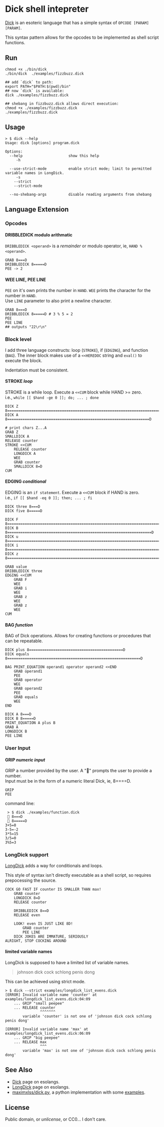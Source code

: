 # Dick shell intepreter

[Dick](https://esolangs.org/wiki/Dick) is an esoteric language that has a simple syntax of `OPCODE [PARAM] [PARAM]`.

This syntax pattern allows for the opcodes to be implemented as shell script functions.

## Run

```shell
chmod +x ./bin/dick 
./bin/dick  ./examples/fizzbuzz.dick

## add `dick` to path:
export PATH="$PATH:$(pwd)/bin"
## now `dick` is available:
dick ./examples/fizzbuzz.dick

## shebang in fizzbuzz.dick allows direct execution:
chmod +x ./examples/fizzbuzz.dick
./examples/fizzbuzz.dick
```

## Usage

```shell
> $ dick --help
Usage: dick [options] program.dick

Options:
  --help                     show this help
     -h                      

  --use-strict-mode          enable strict mode; limit to permitted variable names in LongDick.
     -s                      
    --strict                      
    --strict-mode                      

  --no-shebang-args          disable reading arguments from shebang
```

## Language Extension

### Opcodes

#### DRIBBLEDICK modulo arithmatic

`DRIBBLEDICK <operand>` is a _remainder_ or modulo operator, ie, `HAND % <operand>`.

```shell
GRAB 8===D
DRIBBLEDICK 8=====D
PEE -> 2
```

#### WEE LINE, PEE LINE

`PEE` on it's own prints the number in `HAND`. `WEE` prints the character for the number in `HAND`.  
Use `LINE` parameter to also print a newline character.

```shell
GRAB 8===D
DRIBBLEDICK 8=====D # 3 % 5 = 2
PEE
PEE LINE
## outputs "22\r\n"
```

### Block level
I add three language constructs: loop (`STROKE`), if (`EDGING`), and function (`BAG`).
The inner block makes use of a `<<HEREDOC` string and `eval()` to execute the block.

Indentation must be consistent.

#### STROKE _loop_

STROKE is a while loop. Execute a `<<CUM` block while HAND >= zero.  
i.e., `while [[ $hand -ge 0 ]]; do; ... ; done`


```shell
DICK Z 8==========================================================================================D
DICK A 8=================================================================D

# print chars Z...A
GRAB Z
SMALLDICK A
RELEASE counter
STROKE <<CUM
    RELEASE counter
    LONGDICK A
    WEE
    GRAB counter
    SMALLDICK 8=D
CUM
```

#### EDGING _conditional_

EDGING is an `if statement`. Execute a `<<CUM` block if HAND is zero.  
i.e., `if [[ $hand -eq 0 ]]; then; ... ; fi`

```shell
DICK three 8===D
DICK five 8=====D

DICK F 8======================================================================D
DICK B 8==================================================================D
DICK u 8=====================================================================================================================D
DICK i 8=========================================================================================================D
DICK z 8==========================================================================================================================D

GRAB value
DRIBBLEDICK three
EDGING <<CUM
    GRAB F
    WEE
    GRAB i
    WEE
    GRAB z
    WEE
    GRAB z
    WEE
CUM
```

#### BAG _function_

BAG of Dick operations.  Allows for creating functions or procedures that can be repeatable.

```shell
DICK plus 8===========================================D
DICK equals 8=============================================================D

BAG PRINT_EQUATION operand1 operator operand2 <<END
    GRAB operand1
    PEE
    GRAB operator
    WEE
    GRAB operand2
    PEE
    GRAB equals
    WEE
END

DICK A 8===D
DICK B 8=====D
PRINT_EQUATION A plus B
GRAB A
LONGDICK B
PEE LINE
```

### User Input

#### GRIP _numeric input_

GRIP a number provided by the user. A "🫳" prompts the user to provide a number.  
Input must be in the form of a numeric literal Dick, ie, 8====D.

```shell
GRIP
PEE
```

command line:
```shell
 > $ dick ./examples/function.dick
 🫳 8===D
 🫳 8=====D
3+5=8
3-5=-2
3*5=15
3/5=0
3%5=3
```

### LongDick support

[LongDick](https://esolangs.org/wiki/LongDick) adds a way for conditionals and loops.  

This style of syntax isn't directly executable as a shell script, so requires prepocessing the source.

```shell
COCK GO FAST IF counter IS SMALLER THAN max!
    GRAB counter
    LONGDICK 8=D
    RELEASE counter

    DRIBBLEDICK 8==D
    RELEASE even

    LOOK! even IS JUST LIKE 8D!
        GRAB counter
        PEE LINE
    DICK JOKES ARE IMMATURE, SERIOUSLY
ALRIGHT, STOP COCKING AROUND
```

#### limited variable names

LongDick is supposed to have a limited list of variable names.

>johnson dick cock schlong penis dong

This can be achieved using strict mode.

```shell
> $ dick --strict examples/longdick_list_evens.dick
[ERROR] Invalid variable name 'counter' at examples/longdick_list_evens.dick:04:09
    ... GRIP "small peepee"
    ... RELEASE counter
                ^^^^^^^ 
        variable 'counter' is not one of 'johnson dick cock schlong penis dong'

[ERROR] Invalid variable name 'max' at examples/longdick_list_evens.dick:06:09
    ... GRIP "big peepee"
    ... RELEASE max
                ^^^ 
        variable 'max' is not one of 'johnson dick cock schlong penis dong'
```

## See Also

- [Dick](https://esolangs.org/wiki/Dick) page on esolangs.
- [LongDick](https://esolangs.org/wiki/LongDick) page on esolangs.
- [maximxlss/dick.py](https://github.com/maximxlss/dick.py), a python implementation with some [examples](https://github.com/maximxlss/dick.py/tree/master/examples).

## License

Public domain, or _unlicense_, or CC0... I don't care.